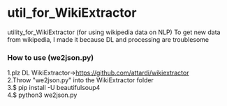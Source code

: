 # util_for_WikiExtractor
utility_for_WikiExtractor (for using wikipedia data on NLP)
To get new data from wikipedia, I made it because DL and processing are troublesome

### How to use (we2json.py)
1.plz DL WikiExtractor→https://github.com/attardi/wikiextractor  
2.Throw "we2json.py" into the WikiExtractor folder  
3.$ pip install -U beautifulsoup4  
4.$ python3 we2json.py  

